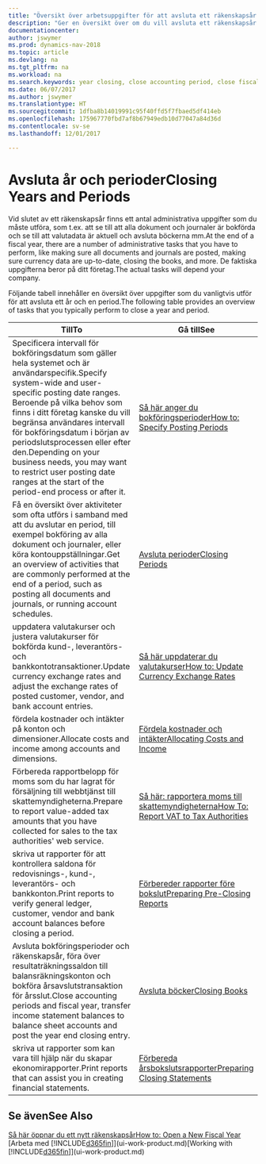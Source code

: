 ```yaml
---
title: "Översikt över arbetsuppgifter för att avsluta ett räkenskapsår och bokföringsperioder"
description: "Ger en översikt över om du vill avsluta ett räkenskapsår eller en bokföringsperiod, till exempel att se till att dokument och journaler är bokförda och verifiering av banksaldon."
documentationcenter: 
author: jswymer
ms.prod: dynamics-nav-2018
ms.topic: article
ms.devlang: na
ms.tgt_pltfrm: na
ms.workload: na
ms.search.keywords: year closing, close accounting period, close fiscal year, bank account detailed trial balance
ms.date: 06/07/2017
ms.author: jswymer
ms.translationtype: HT
ms.sourcegitcommit: 1dfba8b14019991c95f40ffd5f7fbaed5df414eb
ms.openlocfilehash: 175967770fbd7af8b67949edb10d77047a84d36d
ms.contentlocale: sv-se
ms.lasthandoff: 12/01/2017

---
```

# <a name="closing-years-and-periods"></a><span data-ttu-id="bff27-103">Avsluta år och perioder</span><span class="sxs-lookup"><span data-stu-id="bff27-103">Closing Years and Periods</span></span>
<span data-ttu-id="bff27-104">Vid slutet av ett räkenskapsår finns ett antal administrativa uppgifter som du måste utföra, som t.ex. att se till att alla dokument och journaler är bokförda och se till att valutadata är aktuell och avsluta böckerna mm.</span><span class="sxs-lookup"><span data-stu-id="bff27-104">At the end of a fiscal year, there are a number of administrative tasks that you have to perform, like making sure all documents and journals are posted, making sure currency data are up-to-date, closing the books, and more.</span></span> <span data-ttu-id="bff27-105">De faktiska uppgifterna beror på ditt företag.</span><span class="sxs-lookup"><span data-stu-id="bff27-105">The actual tasks will depend your company.</span></span>

<span data-ttu-id="bff27-106">Följande tabell innehåller en översikt över uppgifter som du vanligtvis utför för att avsluta ett år och en period.</span><span class="sxs-lookup"><span data-stu-id="bff27-106">The following table provides an overview of tasks that you typically perform to close a year and period.</span></span> 

| <span data-ttu-id="bff27-107">Till</span><span class="sxs-lookup"><span data-stu-id="bff27-107">To</span></span> | <span data-ttu-id="bff27-108">Gå till</span><span class="sxs-lookup"><span data-stu-id="bff27-108">See</span></span> |
| --- | --- |
| <span data-ttu-id="bff27-109">Specificera intervall för bokföringsdatum som gäller hela systemet och är användarspecifik.</span><span class="sxs-lookup"><span data-stu-id="bff27-109">Specify system-wide and user-specific posting date ranges.</span></span> <span data-ttu-id="bff27-110">Beroende på vilka behov som finns i ditt företag kanske du vill begränsa användares intervall för bokföringsdatum i början av periodslutsprocessen eller efter den.</span><span class="sxs-lookup"><span data-stu-id="bff27-110">Depending on your business needs, you may want to restrict user posting date ranges at the start of the period-end process or after it.</span></span> |[<span data-ttu-id="bff27-111">Så här anger du bokföringsperioder</span><span class="sxs-lookup"><span data-stu-id="bff27-111">How to: Specify Posting Periods</span></span>](finance-how-specify-posting-periods.md) |
| <span data-ttu-id="bff27-112">Få en översikt över aktiviteter som ofta utförs i samband med att du avslutar en period, till exempel bokföring av alla dokument och journaler, eller köra kontouppställningar.</span><span class="sxs-lookup"><span data-stu-id="bff27-112">Get an overview of activities that are commonly performed at the end of a period, such as posting all documents and journals, or running account schedules.</span></span> |[<span data-ttu-id="bff27-113">Avsluta perioder</span><span class="sxs-lookup"><span data-stu-id="bff27-113">Closing Periods</span></span>](year-how-complete-period-end-processes.md) |
| <span data-ttu-id="bff27-114">uppdatera valutakurser och justera valutakurser för bokförda kund-, leverantörs- och bankkontotransaktioner.</span><span class="sxs-lookup"><span data-stu-id="bff27-114">Update currency exchange rates and adjust the exchange rates of posted customer, vendor, and bank account entries.</span></span> |[<span data-ttu-id="bff27-115">Så här uppdaterar du valutakurser</span><span class="sxs-lookup"><span data-stu-id="bff27-115">How to: Update Currency Exchange Rates</span></span>](finance-how-update-currencies.md) |
| <span data-ttu-id="bff27-116">fördela kostnader och intäkter på konton och dimensioner.</span><span class="sxs-lookup"><span data-stu-id="bff27-116">Allocate costs and income among accounts and dimensions.</span></span> |[<span data-ttu-id="bff27-117">Fördela kostnader och intäkter</span><span class="sxs-lookup"><span data-stu-id="bff27-117">Allocating Costs and Income</span></span>](year-allocate-costs-income.md) |
| <span data-ttu-id="bff27-118">Förbereda rapportbelopp för moms som du har lagrat för försäljning till webbtjänst till skattemyndigheterna.</span><span class="sxs-lookup"><span data-stu-id="bff27-118">Prepare to report value-added tax amounts that you have collected for sales to the tax authorities' web service.</span></span> |[<span data-ttu-id="bff27-119">Så här: rapportera moms till skattemyndigheterna</span><span class="sxs-lookup"><span data-stu-id="bff27-119">How To: Report VAT to Tax Authorities</span></span>](finance-how-report-vat.md)|
| <span data-ttu-id="bff27-120">skriva ut rapporter för att kontrollera saldona för redovisnings-, kund-, leverantörs- och bankkonton.</span><span class="sxs-lookup"><span data-stu-id="bff27-120">Print reports to verify general ledger, customer, vendor and bank account balances before closing a period.</span></span> |[<span data-ttu-id="bff27-121">Förbereder rapporter före bokslut</span><span class="sxs-lookup"><span data-stu-id="bff27-121">Preparing Pre-Closing Reports</span></span>](year-prepare-preclose-reports.md) |
| <span data-ttu-id="bff27-122">Avsluta bokföringsperioder och räkenskapsår, föra över resultaträkningssaldon till balansräkningskonton och bokföra årsavslutstransaktion för årsslut.</span><span class="sxs-lookup"><span data-stu-id="bff27-122">Close accounting periods and fiscal year, transfer income statement balances to balance sheet accounts and post the year end closing entry.</span></span> |[<span data-ttu-id="bff27-123">Avsluta böcker</span><span class="sxs-lookup"><span data-stu-id="bff27-123">Closing Books</span></span>](year-close-books.md) |
| <span data-ttu-id="bff27-124">skriva ut rapporter som kan vara till hjälp när du skapar ekonomirapporter.</span><span class="sxs-lookup"><span data-stu-id="bff27-124">Print reports that can assist you in creating financial statements.</span></span> |[<span data-ttu-id="bff27-125">Förbereda årsbokslutsrapporter</span><span class="sxs-lookup"><span data-stu-id="bff27-125">Preparing Closing Statements</span></span>](year-prepare-close-statement.md) |

## <a name="see-also"></a><span data-ttu-id="bff27-126">Se även</span><span class="sxs-lookup"><span data-stu-id="bff27-126">See Also</span></span>
[<span data-ttu-id="bff27-127">Så här öppnar du ett nytt räkenskapsår</span><span class="sxs-lookup"><span data-stu-id="bff27-127">How to: Open a New Fiscal Year</span></span>](finance-how-open-new-fiscal-year.md)  
<span data-ttu-id="bff27-128">[Arbeta med [!INCLUDE[d365fin](includes/d365fin_md.md)]](ui-work-product.md)</span><span class="sxs-lookup"><span data-stu-id="bff27-128">[Working with [!INCLUDE[d365fin](includes/d365fin_md.md)]](ui-work-product.md)</span></span>

